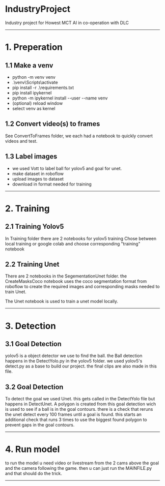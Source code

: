 # IndustryProject
Industry project for Howest MCT AI in co-operation with DLC

---

# 1. Preperation

## 1.1 Make a venv
- python -m venv venv
- .\venv\Scripts\activate
- pip install -r .\requirements.txt
- pip install ipykernel
- python -m ipykernel install --user --name venv
- (optional) reload window
- select venv as kernel

## 1.2 Convert video(s) to frames
See ConvertToFrames folder, 
we each had a notebook to quickly convert videos and test.

## 1.3 Label images
- we used Vott to label ball for yolov5 and goal for unet.
- make dataset in roboflow
- upload images to dataset
- download in format needed for training

---

# 2. Training

## 2.1 Training Yolov5

In Training folder there are 2 notebooks for yolov5 training
Chose between local training or google colab and choose corresponding "training" notebook

## 2.2 Training Unet

There are 2 notebooks in the SegementationUnet folder.
the CreateMasksCoco notebook uses the coco segmentation format from roboflow to create the required images and corresponding masks needed to train Unet.

The Unet notebook is used to train a unet model locally.

---

# 3. Detection

## 3.1 Goal Detection
yolov5 is a object detector we use to find the ball.
the Ball detection happens in the DetectYolo.py in the yolov5 folder.
we used yolov5's detect.py as a base to build our project.
the final clips are also made in this file.


## 3.2 Goal Detection

To detect the goal we used Unet.
this gets called in the DetectYolo file but happens in DetectUnet.
A polygon is created from this goal detection wich is used to see if a ball is in the goal contours. 
there is a check that reruns the unet detect every 100 frames until a goal is found.
this starts an additional check that runs 3 times to use the biggest found polygon to prevent gaps in the goal contours.

---

# 4. Run model
to run the model u need video or livestream from the 2 cams above the goal and the camera following the game.
then u can just run the MAINFILE.py and that should do the trick.

---